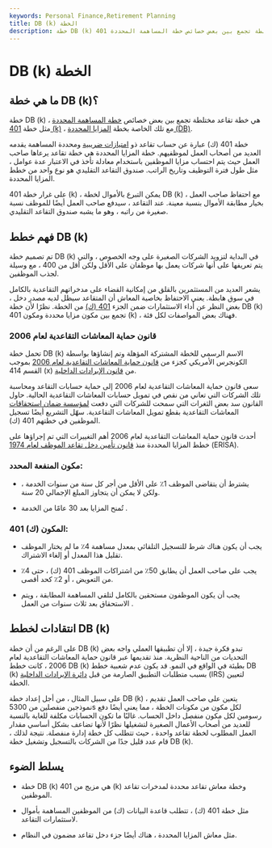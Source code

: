 ```yaml
---
keywords: Personal Finance,Retirement Planning
title: DB (k) الخطة
description: خطة DB (k) هي خطة تقاعد مختلطة تجمع بين بعض خصائص خطة المساهمة المحددة 401 (k) مع تلك الخاصة بخطة المزايا المحددة (DB).
---
```


# DB (k) الخطة
## ما هي خطة DB (k)؟

خطة DB (k) هي خطة تقاعد مختلطة تجمع بين بعض خصائص [خطة المساهمة المحددة](/definedcontributionplan) ، مثل خطة [401 (k)](/401kplan) ، مع تلك الخاصة بخطة [المزايا المحددة (DB)](/definedbenefitpensionplan).

خطة 401 (ك) عبارة عن حساب تقاعد ذو [امتيازات ضريبية](/tax-advantaged) ومحددة المساهمة يقدمه العديد من أصحاب العمل لموظفيهم. خطة المزايا المحددة هي خطة تقاعد يرعاها صاحب العمل حيث يتم احتساب مزايا الموظفين باستخدام معادلة تأخذ في الاعتبار عدة عوامل ، مثل طول فترة التوظيف وتاريخ الراتب. صندوق التقاعد التقليدي هو نوع واحد من خطط المزايا المحددة.

على غرار خطة 401 (k) ، يمكن التبرع بالأموال لخطة DB (k) ، مع احتفاظ صاحب العمل بخيار مطابقة الأموال بنسبة معينة. عند التقاعد ، سيدفع صاحب العمل أيضًا للموظف نسبة صغيرة من راتبه ، وهو ما يشبه صندوق التقاعد التقليدي.

## فهم خطط DB (k)

تم تصميم خطة DB (k) في البداية لتزويد الشركات الصغيرة على وجه الخصوص ، والتي يتم تعريفها على أنها شركات يعمل بها موظفان على الأقل ولكن أقل من 400 ، مع وسيلة لجذب الموظفين.

يشعر العديد من المستثمرين بالقلق من إمكانية القضاء على مدخراتهم التقاعدية بالكامل في سوق هابطة. يعني الاحتفاظ بخاصية المعاش أن المتقاعد سيظل لديه مصدر دخل ، بغض النظر عن أداء الاستثمارات ضمن الجزء [401 (ك)](/401kplan) من الخطة. نظرًا لأن خطة DB (k) تجمع بين مكون مزايا محددة ومكون 401 (k) ، فهناك بعض المواصفات لكل فئة.

### قانون حماية المعاشات التقاعدية لعام 2006

تحمل خطة DB (k) الاسم الرسمي للخطة المشتركة المؤهلة وتم إنشاؤها بواسطة الكونجرس الأمريكي كجزء من [قانون حماية المعاشات التقاعدية لعام 2006](/pensionprotectionact2006) بموجب القسم 414 (x) من [قانون الإيرادات الداخلية](/internal-revenue-code).

سعى قانون حماية المعاشات التقاعدية لعام 2006 إلى حماية حسابات التقاعد ومحاسبة تلك الشركات التي تعاني من نقص في تمويل حسابات المعاشات التقاعدية الحالية. حاول القانون سد بعض الثغرات التي سمحت للشركات التي دفعت [لمؤسسة ضمان استحقاقات](/pbgc) المعاشات التقاعدية بقطع تمويل المعاشات التقاعدية. سهّل التشريع أيضًا تسجيل الموظفين في خطتهم 401 (ك).

أحدث قانون حماية المعاشات التقاعدية لعام 2006 أهم التغييرات التي تم إجراؤها على خطط المزايا المحددة منذ [قانون تأمين دخل تقاعد الموظف لعام 1974](/erisa) (ERISA).

### مكون المنفعة المحدد:

- يشترط أن يتقاضى الموظف 1٪ على الأقل من أجر كل سنة من سنوات الخدمة ، ولكن لا يمكن أن يتجاوز المبلغ الإجمالي 20 سنة.

- تُمنح المزايا بعد 30 عامًا من الخدمة .

### 401 (ك) المكون:

- يجب أن يكون هناك شرط للتسجيل التلقائي بمعدل مساهمة 4٪ ما لم يختار الموظف تقليل هذا المعدل أو إلغاء الاشتراك.

- يجب على صاحب العمل أن يطابق 50٪ من اشتراكات الموظف 401 (ك) ، حتى 4٪ من التعويض ، أو 2٪ كحد أقصى.

- يجب أن يكون الموظفون مستحقين بالكامل لتلقي المساهمة المطابقة ، ويتم الاستحقاق بعد ثلاث سنوات من العمل .

## انتقادات لخطط DB (k)

على الرغم من أن خطة DB (k) تبدو فكرة جيدة ، إلا أن تطبيقها العملي واجه بعض التحديات من الناحية النظرية. منذ تقديمها عبر قانون حماية المعاشات التقاعدية لعام 2006 ، كانت خطط DB (k) بطيئة في الواقع في النمو. قد يكون عدم شعبية خطط DB (k) بسبب متطلبات التطبيق الصارمة من قبل [دائرة الإيرادات الداخلية](/irs) (IRS) لتعيين الخطة.

على سبيل المثال ، من أجل إعداد خطة DB (k) ، يتعين على صاحب العمل تقديم نموذجين منفصلين من 5300s لكل مكون من مكونات الخطة ، مما يعني أيضًا دفع رسومين لكل مكون منفصل داخل الحساب. غالبًا ما تكون الحسابات مكلفة للغاية بالنسبة للعديد من أصحاب الأعمال الصغيرة لتشغيلها نظرًا لأنها تضاعف بشكل أساسي مقدار العمل المطلوب لخطة تقاعد واحدة ، حيث تتطلب كل خطة إدارة منفصلة. نتيجة لذلك ، قام عدد قليل جدًا من الشركات بالتسجيل وتشغيل خطة DB (k).

## يسلط الضوء

- خطة DB (k) هي مزيج من 401 (k) وخطة معاش تقاعد محددة لمدخرات تقاعد الموظفين.

- مثل خطة 401 (ك) ، تتطلب قاعدة البيانات (ك) من الموظفين المساهمة بأموال لاستثمارات التقاعد.

- مثل معاش المزايا المحددة ، هناك أيضًا جزء دخل تقاعد مضمون في النظام.

